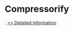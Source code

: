 # Compressorify
.
[>> Detailed information](https://secure.shareit.com/shareit/product.html?productid=300968407&affiliateid=200057808)
